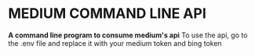 # MEDIUM COMMAND LINE API
**A command line program to consume medium's api**
To use the api, go to the .env file and replace it with your medium token and bing token

